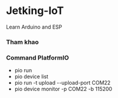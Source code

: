 # Jetking-IoT
Learn Arduino and ESP


### Tham khao

### Command PlatformIO
- pio run
- pio device list
- pio run -t upload --upload-port COM22
- pio device monitor -p COM22 -b 115200







